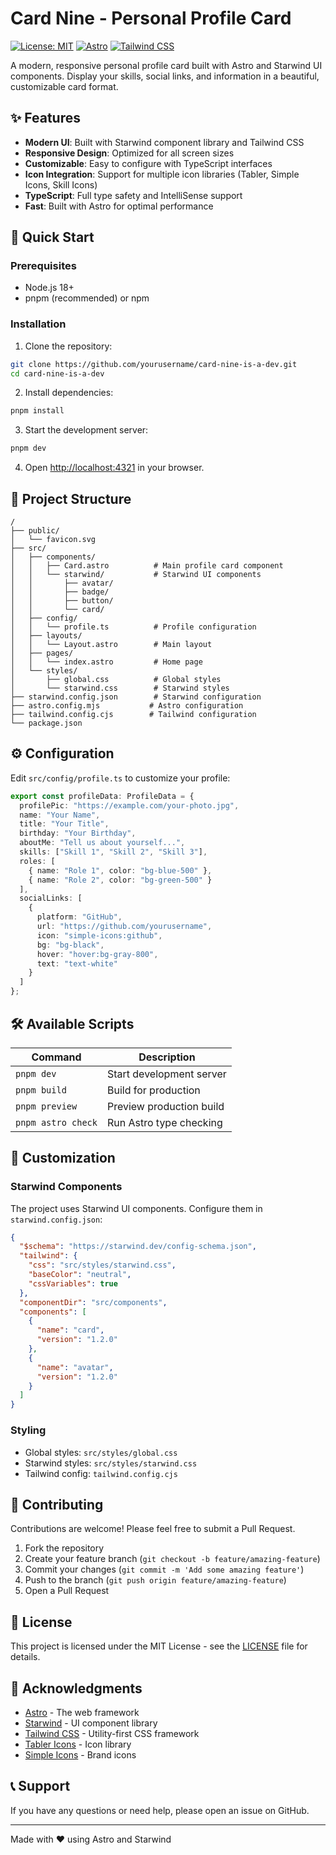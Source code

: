 # Card Nine - Personal Profile Card

[![License: MIT](https://img.shields.io/badge/License-MIT-yellow.svg)](https://opensource.org/licenses/MIT)
[![Astro](https://img.shields.io/badge/Astro-FF5D01?logo=astro&logoColor=fff)](https://astro.build/)
[![Tailwind CSS](https://img.shields.io/badge/Tailwind_CSS-38B2AC?logo=tailwind-css&logoColor=white)](https://tailwindcss.com/)

A modern, responsive personal profile card built with Astro and Starwind UI components. Display your skills, social links, and information in a beautiful, customizable card format.

## ✨ Features

- **Modern UI**: Built with Starwind component library and Tailwind CSS
- **Responsive Design**: Optimized for all screen sizes
- **Customizable**: Easy to configure with TypeScript interfaces
- **Icon Integration**: Support for multiple icon libraries (Tabler, Simple Icons, Skill Icons)
- **TypeScript**: Full type safety and IntelliSense support
- **Fast**: Built with Astro for optimal performance

## 🚀 Quick Start

### Prerequisites

- Node.js 18+
- pnpm (recommended) or npm

### Installation

1. Clone the repository:
```bash
git clone https://github.com/yourusername/card-nine-is-a-dev.git
cd card-nine-is-a-dev
```

2. Install dependencies:
```bash
pnpm install
```

3. Start the development server:
```bash
pnpm dev
```

4. Open [http://localhost:4321](http://localhost:4321) in your browser.

## 📁 Project Structure

```
/
├── public/
│   └── favicon.svg
├── src/
│   ├── components/
│   │   ├── Card.astro          # Main profile card component
│   │   └── starwind/           # Starwind UI components
│   │       ├── avatar/
│   │       ├── badge/
│   │       ├── button/
│   │       └── card/
│   ├── config/
│   │   └── profile.ts          # Profile configuration
│   ├── layouts/
│   │   └── Layout.astro        # Main layout
│   ├── pages/
│   │   └── index.astro         # Home page
│   └── styles/
│       ├── global.css          # Global styles
│       └── starwind.css        # Starwind styles
├── starwind.config.json        # Starwind configuration
├── astro.config.mjs           # Astro configuration
├── tailwind.config.cjs        # Tailwind configuration
└── package.json
```

## ⚙️ Configuration

Edit `src/config/profile.ts` to customize your profile:

```typescript
export const profileData: ProfileData = {
  profilePic: "https://example.com/your-photo.jpg",
  name: "Your Name",
  title: "Your Title",
  birthday: "Your Birthday",
  aboutMe: "Tell us about yourself...",
  skills: ["Skill 1", "Skill 2", "Skill 3"],
  roles: [
    { name: "Role 1", color: "bg-blue-500" },
    { name: "Role 2", color: "bg-green-500" }
  ],
  socialLinks: [
    {
      platform: "GitHub",
      url: "https://github.com/yourusername",
      icon: "simple-icons:github",
      bg: "bg-black",
      hover: "hover:bg-gray-800",
      text: "text-white"
    }
  ]
};
```

## 🛠️ Available Scripts

| Command | Description |
|---------|-------------|
| `pnpm dev` | Start development server |
| `pnpm build` | Build for production |
| `pnpm preview` | Preview production build |
| `pnpm astro check` | Run Astro type checking |

## 🎨 Customization

### Starwind Components

The project uses Starwind UI components. Configure them in `starwind.config.json`:

```json
{
  "$schema": "https://starwind.dev/config-schema.json",
  "tailwind": {
    "css": "src/styles/starwind.css",
    "baseColor": "neutral",
    "cssVariables": true
  },
  "componentDir": "src/components",
  "components": [
    {
      "name": "card",
      "version": "1.2.0"
    },
    {
      "name": "avatar",
      "version": "1.2.0"
    }
  ]
}
```

### Styling

- Global styles: `src/styles/global.css`
- Starwind styles: `src/styles/starwind.css`
- Tailwind config: `tailwind.config.cjs`

## 🤝 Contributing

Contributions are welcome! Please feel free to submit a Pull Request.

1. Fork the repository
2. Create your feature branch (`git checkout -b feature/amazing-feature`)
3. Commit your changes (`git commit -m 'Add some amazing feature'`)
4. Push to the branch (`git push origin feature/amazing-feature`)
5. Open a Pull Request

## 📝 License

This project is licensed under the MIT License - see the [LICENSE](LICENSE) file for details.

## 🙏 Acknowledgments

- [Astro](https://astro.build/) - The web framework
- [Starwind](https://starwind.dev/) - UI component library
- [Tailwind CSS](https://tailwindcss.com/) - Utility-first CSS framework
- [Tabler Icons](https://tabler.io/icons) - Icon library
- [Simple Icons](https://simpleicons.org/) - Brand icons

## 📞 Support

If you have any questions or need help, please open an issue on GitHub.

---

Made with ❤️ using Astro and Starwind
